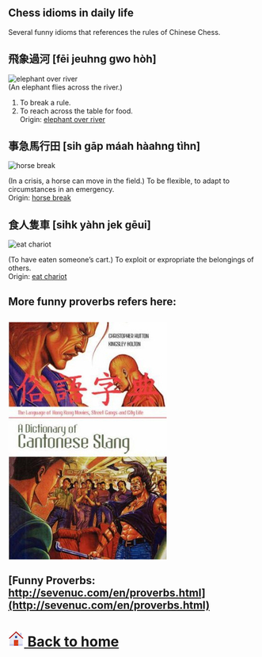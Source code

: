 ## Chess idioms in daily life

Several funny idioms that references the rules of Chinese Chess.

飛象過河 [fēi jeuhng gwo hòh]
------
![elephant over river](http://sevenuc.com/images/cantonese-proverbs/cantoneseproverb8.jpg) <br>
(An elephant flies across the river.)
1. To break a rule.
2. To reach across the table for food. <br>
Origin: [elephant over river](http://sevenuc.com/en/proverbs.html#elephant) <br>


事急馬行田 [sih gāp máah hàahng tìhn]
-----
![horse break](http://sevenuc.com/images/cantonese-proverbs/cantoneseproverb40.jpg) <br>

(In a crisis, a horse can move in the field.)
To be flexible, to adapt to circumstances in an emergency.<br>
Origin: [horse break](http://sevenuc.com/en/proverbs.html#horse) <br>

食人隻車 [sihk yàhn jek gēui]
------
![eat chariot](http://sevenuc.com/images/cantonese-proverbs/cantoneseproverb64.jpg) <br>

(To have eaten someone’s cart.)
To exploit or expropriate the belongings of others. <br>
Origin: [eat chariot](http://sevenuc.com/en/proverbs.html#chariot) <br>

More funny proverbs refers here:
------
![cantonese](images/cantonese.jpg) <br><br>
[Funny Proverbs: http://sevenuc.com/en/proverbs.html](http://sevenuc.com/en/proverbs.html) <br>
------


# [![home](images/home-icon.jpg) Back to home](https://chengdu.github.io/Chinese-Chess-for-Beginners/index.html)

